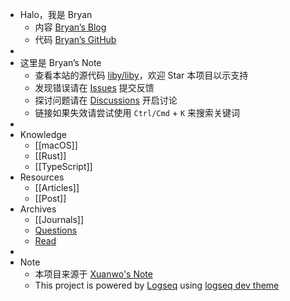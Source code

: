 - Halo，我是 Bryan
	- 内容 [Bryan’s Blog](https://liby.github.io)
	- 代码 [Bryan’s GitHub](https://github.com/liby)
-
- 这里是 Bryan’s Note
	- 查看本站的源代码 [liby/liby](https://github.com/liby/liby)，欢迎 Star 本项目以示支持
	- 发现错误请在 [Issues](https://github.com/liby/liby/issues) 提交反馈
	- 探讨问题请在 [Discussions](https://github.com/liby/liby/discussions) 开启讨论
	- 链接如果失效请尝试使用 `Ctrl/Cmd` + `K` 来搜索关键词
-
- Knowledge
	- [[macOS]]
	- [[Rust]]
	- [[TypeScript]]
- Resources
	- [[Articles]]
	- [[Post]]
- Archives
	- [[Journals]]
	- [Questions]([[question]])
	- [Read]([[read]])
-
- Note
	- 本项目来源于 [Xuanwo's Note](https://note.xuanwo.io)
	- This project is powered by [Logseq](https://logseq.com/) using [logseq dev theme](https://github.com/pengx17/logseq-dev-theme)